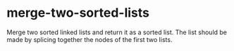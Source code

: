 # merge-two-sorted-lists
Merge two sorted linked lists and return it as a sorted list. The list should be made by splicing together the nodes of the first two lists.
